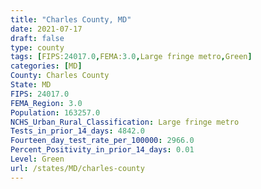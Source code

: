 ```yaml
---
title: "Charles County, MD"
date: 2021-07-17
draft: false
type: county
tags: [FIPS:24017.0,FEMA:3.0,Large fringe metro,Green]
categories: [MD]
County: Charles County
State: MD
FIPS: 24017.0
FEMA_Region: 3.0
Population: 163257.0
NCHS_Urban_Rural_Classification: Large fringe metro
Tests_in_prior_14_days: 4842.0
Fourteen_day_test_rate_per_100000: 2966.0
Percent_Positivity_in_prior_14_days: 0.01
Level: Green
url: /states/MD/charles-county
---
```




